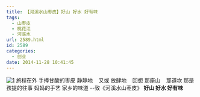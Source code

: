 ```yaml
---
title: 【河溪水山枣皮】好山 好水 好有味
tags:
  - 山枣皮
  - 桃花江
  - 河溪水
url: 2589.html
id: 2589
categories:
  - 创业
date: 2014-11-28 10:41:45
---
```


[![1](http://photo.guolaijie.com/rooufer/uploads/2014/11/1.jpg)](http://wd.koudai.com/s/252727984) 旅程在外 手捧甘酸的枣皮 静静地    又或 放肆地    回想 那座山    那道坎 那是孩提的往事 妈妈的手艺 家乡的味道 --致《河溪水山枣皮》 **好山 好水 好有味**